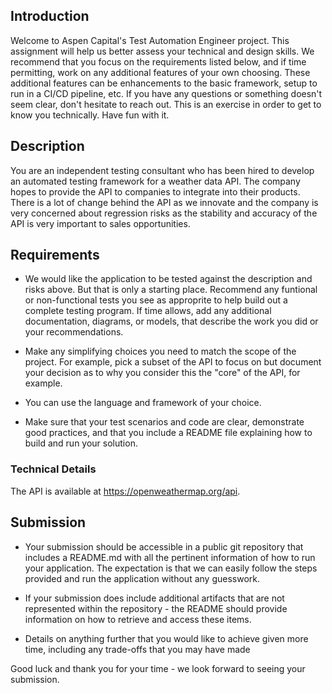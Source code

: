 ## Introduction
Welcome to Aspen Capital's Test Automation Engineer project. This assignment will help us better assess your technical and design skills. We recommend that you focus on the requirements listed below, and if time permitting, work on any additional features of your own choosing. These additional features can be enhancements to the basic framework, setup to run in a CI/CD pipeline, etc. If you have any questions or something doesn't seem clear, don't hesitate to reach out. This is an exercise in order to get to know you technically. Have fun with it.

## Description

You are an independent testing consultant who has been hired to develop an automated testing framework for a weather data API. The company hopes to provide the API to companies to integrate into their products. There is a lot of change behind the API as we innovate and the company is very concerned about regression risks as the stability and accuracy of the API is very important to sales opportunities. 

## Requirements
* We would like the application to be tested against the description and risks above. But that is only a starting place. Recommend any funtional or non-functional tests you see as approprite to help build out a complete testing program. If time allows, add any additional documentation, diagrams, or models, that describe the work you did or your recommendations.
* Make any simplifying choices you need to match the scope of the project. For example, pick a subset of the API to focus on but document your decision as to why you consider this the "core" of the API, for example.

* You can use the language and framework of your choice.

* Make sure that your test scenarios and code are clear, demonstrate good practices, and that you include a README file explaining how to build and run your solution.


### Technical Details
The API is available at https://openweathermap.org/api. 

## Submission
* Your submission should be accessible in a public git repository that includes a README.md with all the pertinent information of how to run your application. 
The expectation is that we can easily follow the steps provided and run the application without any guesswork.
* If your submission does include additional artifacts that are not represented within the repository - the README should provide information on how to retrieve and access these items.

* Details on anything further that you would like to achieve given more time, including any trade-offs that you may have made

Good luck and thank you for your time - we look forward to seeing your submission.

